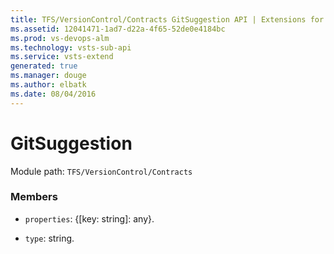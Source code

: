 ```yaml
---
title: TFS/VersionControl/Contracts GitSuggestion API | Extensions for Visual Studio Team Services
ms.assetid: 12041471-1ad7-d22a-4f65-52de0e4184bc
ms.prod: vs-devops-alm
ms.technology: vsts-sub-api
ms.service: vsts-extend
generated: true
ms.manager: douge
ms.author: elbatk
ms.date: 08/04/2016
---
```


# GitSuggestion

Module path: `TFS/VersionControl/Contracts`


### Members

* `properties`: {[key: string]: any}. 

* `type`: string. 

